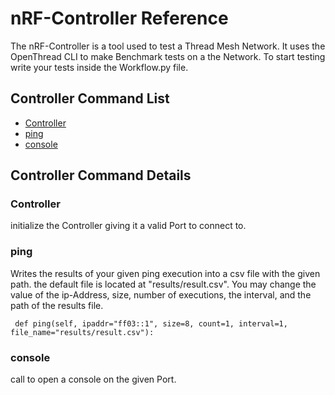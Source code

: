# nRF-Controller Reference
The nRF-Controller is a tool used to test a Thread Mesh Network. It uses the OpenThread CLI to make Benchmark tests
on a the Network. To start testing write your tests inside the Workflow.py file.

## Controller Command List
* [Controller](#Controller)
* [ping](#ping)
* [console](#console)
 
## Controller Command Details

### Controller
initialize the Controller giving it a valid Port to connect to.

### ping
Writes the results of your given ping execution into a csv file with the given path. the default file is located at 
"results/result.csv". You may change the value of the ip-Address, size, number of executions, the interval, and the 
path of the results file.

 
     def ping(self, ipaddr="ff03::1", size=8, count=1, interval=1, file_name="results/result.csv"):


### console
call to open a console on the given Port. 